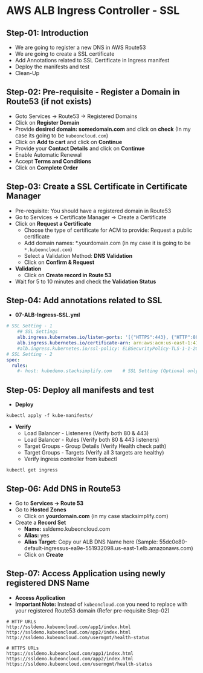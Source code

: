 # AWS ALB Ingress Controller - SSL 

## Step-01: Introduction
- We are going to register a new DNS in AWS Route53
- We are going to create a SSL certificate 
- Add Annotations related to SSL Certificate in Ingress manifest
- Deploy the manifests and test
- Clean-Up

## Step-02: Pre-requisite - Register a Domain in Route53 (if not exists)
- Goto Services -> Route53 -> Registered Domains
- Click on **Register Domain**
- Provide **desired domain: somedomain.com** and click on **check** (In my case its going to be `kubeoncloud.com`)
- Click on **Add to cart** and click on **Continue**
- Provide your **Contact Details** and click on **Continue**
- Enable Automatic Renewal
- Accept **Terms and Conditions**
- Click on **Complete Order**

## Step-03: Create a SSL Certificate in Certificate Manager
- Pre-requisite: You should have a registered domain in Route53 
- Go to Services -> Certificate Manager -> Create a Certificate
- Click on **Request a Certificate**
  - Choose the type of certificate for ACM to provide: Request a public certificate
  - Add domain names: *.yourdomain.com (in my case it is going to be `*.kubeoncloud.com`)
  - Select a Validation Method: **DNS Validation**
  - Click on **Confirm & Request**    
- **Validation**
  - Click on **Create record in Route 53**  
- Wait for 5 to 10 minutes and check the **Validation Status**  

## Step-04: Add annotations related to SSL
- **07-ALB-Ingress-SSL.yml**
```yml
# SSL Setting - 1
    ## SSL Settings
    alb.ingress.kubernetes.io/listen-ports: '[{"HTTPS":443}, {"HTTP":80}]'
    alb.ingress.kubernetes.io/certificate-arn: arn:aws:acm:us-east-1:411686525067:certificate/8adf7812-a1af-4eae-af1b-ea425a238a67
    #alb.ingress.kubernetes.io/ssl-policy: ELBSecurityPolicy-TLS-1-1-2017-01 #Optional (Picks default if not used)    
# SSL Setting - 2
spec:
  rules:
    #- host: kubedemo.stacksimplify.com    # SSL Setting (Optional only if we are not using certificate-arn annotation)
```
## Step-05: Deploy all manifests and test
- **Deploy**
```
kubectl apply -f kube-manifests/
```
- **Verify**
    - Load Balancer -  Listeneres (Verify both 80 & 443) 
    - Load Balancer - Rules (Verify both 80 & 443 listeners) 
    - Target Groups - Group Details (Verify Health check path)
    - Target Groups - Targets (Verify all 3 targets are healthy)
    - Verify ingress controller from kubectl
```
kubectl get ingress 
```
## Step-06: Add DNS in Route53   
- Go to **Services -> Route 53**
- Go to **Hosted Zones**
  - Click on **yourdomain.com** (in my case stacksimplify.com)
- Create a **Record Set**
  - **Name:** ssldemo.kubeoncloud.com
  - **Alias:** yes
  - **Alias Target:** Copy our ALB DNS Name here (Sample: 55dc0e80-default-ingressus-ea9e-551932098.us-east-1.elb.amazonaws.com)
  - Click on **Create**
  
## Step-07: Access Application using newly registered DNS Name
- **Access Application**
- **Important Note:** Instead of `kubeoncloud.com` you need to replace with your registered Route53 domain (Refer pre-requisite Step-02)
```
# HTTP URLs
http://ssldemo.kubeoncloud.com/app1/index.html
http://ssldemo.kubeoncloud.com/app2/index.html
http://ssldemo.kubeoncloud.com/usermgmt/health-status

# HTTPS URLs
https://ssldemo.kubeoncloud.com/app1/index.html
https://ssldemo.kubeoncloud.com/app2/index.html
https://ssldemo.kubeoncloud.com/usermgmt/health-status
```




